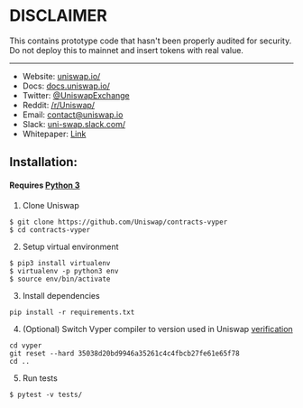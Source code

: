 # DISCLAIMER
This contains prototype code that hasn't been properly audited for security. Do not deploy this to mainnet and insert tokens with real value.

---

* Website: [uniswap.io/](https://uniswap.io/)
* Docs: [docs.uniswap.io/](https://docs.uniswap.io/)
* Twitter: [@UniswapExchange](https://twitter.com/UniswapExchange)
* Reddit: [/r/Uniswap/](https://www.reddit.com/r/UniSwap/)
* Email: [contact@uniswap.io](mailto:contact@uniswap.io)
* Slack: [uni-swap.slack.com/](https://join.slack.com/t/uni-swap/shared_invite/enQtNDYwMjg1ODc5ODA4LWEyYmU0OGU1ZGQ3NjE4YzhmNzcxMDAyM2ExNzNkZjZjZjcxYTkwNzU0MGE3M2JkNzMxOTA2MzE2ZWM0YWQwNjU)
* Whitepaper: [Link](https://hackmd.io/C-DvwDSfSxuh-Gd4WKE_ig)

## Installation:

#### Requires [Python 3](https://www.python.org/download/releases/3.0/)

1) Clone Uniswap
```
$ git clone https://github.com/Uniswap/contracts-vyper
$ cd contracts-vyper
```

2) Setup virtual environment
```
$ pip3 install virtualenv
$ virtualenv -p python3 env
$ source env/bin/activate
```

3) Install dependencies
```
pip install -r requirements.txt
```

4) (Optional) Switch Vyper compiler to version used in Uniswap [verification](https://github.com/runtimeverification/verified-smart-contracts/tree/uniswap/uniswap)  
```
cd vyper
git reset --hard 35038d20bd9946a35261c4c4fbcb27fe61e65f78
cd ..
```

5) Run tests
```
$ pytest -v tests/
```
